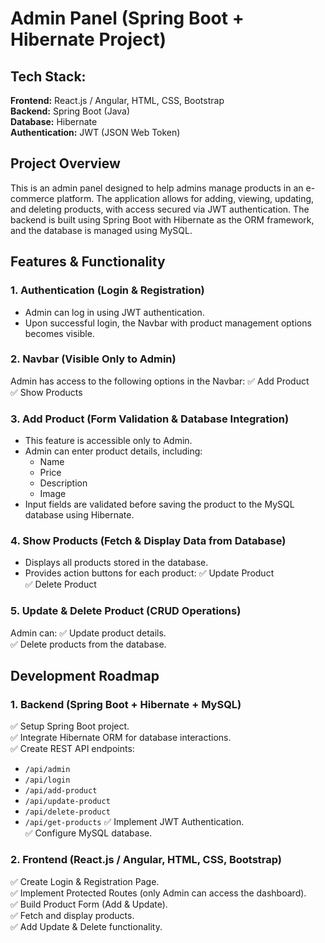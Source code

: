 # Admin Panel (Spring Boot + Hibernate Project)

## Tech Stack:

**Frontend:** React.js / Angular, HTML, CSS, Bootstrap  
**Backend:** Spring Boot (Java)  
**Database:** Hibernate  
**Authentication:** JWT (JSON Web Token)  

## Project Overview

This is an admin panel designed to help admins manage products in an e-commerce platform. The application allows for adding, viewing, updating, and deleting products, with access secured via JWT authentication. The backend is built using Spring Boot with Hibernate as the ORM framework, and the database is managed using MySQL.

## Features & Functionality

### 1. Authentication (Login & Registration)
- Admin can log in using JWT authentication.
- Upon successful login, the Navbar with product management options becomes visible.

### 2. Navbar (Visible Only to Admin)
Admin has access to the following options in the Navbar:
✅ Add Product  
✅ Show Products  

### 3. Add Product (Form Validation & Database Integration)
- This feature is accessible only to Admin.
- Admin can enter product details, including:
  - Name
  - Price
  - Description
  - Image
- Input fields are validated before saving the product to the MySQL database using Hibernate.

### 4. Show Products (Fetch & Display Data from Database)
- Displays all products stored in the database.
- Provides action buttons for each product:
  ✅ Update Product  
  ✅ Delete Product  

### 5. Update & Delete Product (CRUD Operations)
Admin can:
✅ Update product details.  
✅ Delete products from the database.  

## Development Roadmap

### 1. Backend (Spring Boot + Hibernate + MySQL)
✅ Setup Spring Boot project.  
✅ Integrate Hibernate ORM for database interactions.  
✅ Create REST API endpoints:
   - `/api/admin`
   - `/api/login`
   - `/api/add-product`
   - `/api/update-product`
   - `/api/delete-product`
   - `/api/get-products`
✅ Implement JWT Authentication.  
✅ Configure MySQL database.  

### 2. Frontend (React.js / Angular, HTML, CSS, Bootstrap)
✅ Create Login & Registration Page.  
✅ Implement Protected Routes (only Admin can access the dashboard).  
✅ Build Product Form (Add & Update).  
✅ Fetch and display products.  
✅ Add Update & Delete functionality.

